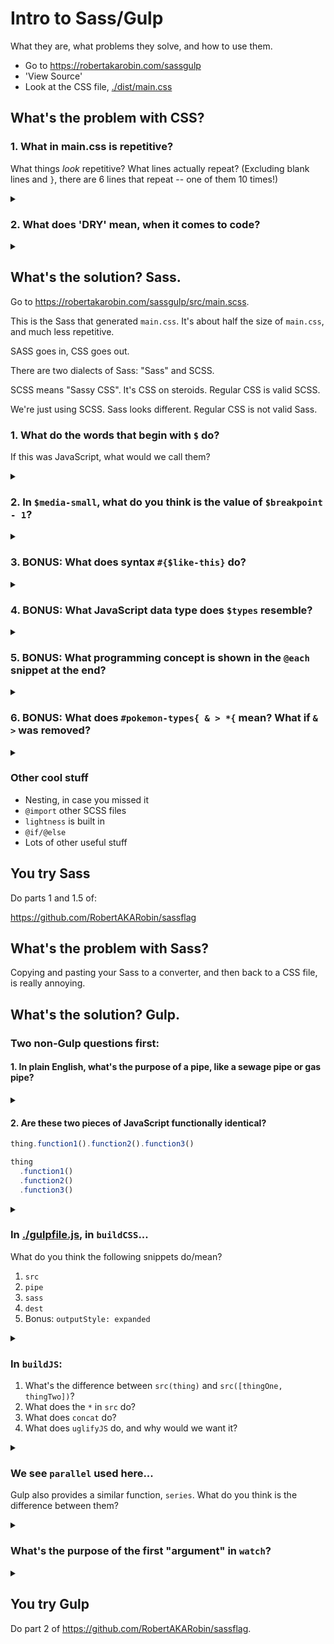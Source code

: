 # Intro to Sass/Gulp

What they are, what problems they solve, and how to use them.

* Go to https://robertakarobin.com/sassgulp
* 'View Source'
* Look at the CSS file, [./dist/main.css](https://robertakarobin.com/sassgulp/dist/main.css)

## What's the problem with CSS?

### 1. What in main.css is repetitive?

What things *look* repetitive? What lines actually repeat? (Excluding blank lines and `}`, there are 6 lines that repeat -- one of them 10 times!)

<details><summary> </summary>

1.	2 x `@media (min-width: 500px) {`
2.	2 x `@media (max-width: 499px) {`
3.	3 x `#pokemon-list {`
4.	3 x `#pokemon-list div {`
5.	5 x `color: #fff;`
6.	10 x `color: #000;`
</details>

### 2. What does 'DRY' mean, when it comes to code?

<details><summary> </summary>
Don't Repeat Yourself. If code contains a lot of repeated pieces, it's a very good sign that the code could be made more efficient.
</details>

## What's the solution? Sass.

Go to https://robertakarobin.com/sassgulp/src/main.scss.

This is the Sass that generated `main.css`. It's about half the size of `main.css`, and much less repetitive.

SASS goes in, CSS goes out.

There are two dialects of Sass: "Sass" and SCSS.

SCSS means "Sassy CSS". It's CSS on steroids. Regular CSS is valid SCSS.

We're just using SCSS. Sass looks different. Regular CSS is not valid Sass.

### 1. What do the words that begin with `$` do?

If this was JavaScript, what would we call them?

<details><summary> </summary>

Variables. Pieces of data you can re-use. Great for color palettes and media queries.
</details>

### 2. In `$media-small`, what do you think is the value of `$breakpoint - 1`?

<details><summary> </summary>

`499px`. Sass lets you do math!
</details>

### 3. BONUS: What does syntax `#{$like-this}` do?

<details><summary> </summary>

String interpolation. Lets you use variables inside of other variables.
</details>

### 4. BONUS: What JavaScript data type does `$types` resemble?

<details><summary> </summary>

An object, or map.
</details>

### 5. BONUS: What programming concept is shown in the `@each` snippet at the end?

<details><summary> </summary>

Looping.
</details>

### 6. BONUS: What does `#pokemon-types{ & > *{` mean? What if `& >` was removed?

<details><summary> </summary>

"Select all elements that are children of `#pokemon-types`."

Without `& >`, it would mean, "Select all elements that are descendents of `#pokemon-types`."
</details>

### Other cool stuff

* Nesting, in case you missed it
* `@import` other SCSS files
* `lightness` is built in
* `@if/@else`
* Lots of other useful stuff

## You try Sass

Do parts 1 and 1.5 of:

https://github.com/RobertAKARobin/sassflag

## What's the problem with Sass?

Copying and pasting your Sass to a converter, and then back to a CSS file, is really annoying.

## What's the solution? Gulp.

### Two non-Gulp questions first:

#### 1. In plain English, what's the purpose of a pipe, like a sewage pipe or gas pipe?<summary>

<details><summary> </summary>

It moves stuff from Point A to Point B.
</details>

#### 2. Are these two pieces of JavaScript functionally identical?

```js
thing.function1().function2().function3()
```

```js
thing
  .function1()
  .function2()
  .function3()
```

<details><summary> </summary>

Yes. JavaScript doesn't care about newlines here.
</details>

### In [./gulpfile.js](https://www.robertakarobin.com/sassgulp/gulpfile.js), in `buildCSS`...

What do you think the following snippets do/mean?

1. `src`
2. `pipe`
3. `sass`
4. `dest`
5. Bonus: `outputStyle: expanded`

<details><summary> </summary>

Gulp takes a Sass file, and spits out a CSS file.

1. `src`: Which files Gulp should look at
2. `pipe`: How Gulp passes data from one task to another
3. `sass`: Converts Sass to CSS
4. `dest`: Where the resulting CSS should go
5. `outputStyle: expanded`: Says the resulting CSS should be all pretty, instead of minified
</details>

### In `buildJS`:

1. What's the difference between `src(thing)` and `src([thingOne, thingTwo])`?
2. What does the `*` in `src` do?
3. What does `concat` do?
4. What does `uglifyJS` do, and why would we want it?

<details><summary> </summary>

1. `src` can "grab" one file or many files
2. `*` is a "wildcard" that lets you grab many files with names that follow a pattern
3. `concat` combines multiple files into one
4. `uglifyJS` removes spaces, long variable names, etc. from the code, reducing its file size
</details>

### We see `parallel` used here...

Gulp also provides a similar function, `series`. What do you think is the difference between them?

<details><summary> </summary>

`parallel` runs tasks at the same time. `series` runs them one after another, which can be useful if one task needs to finish before another can start.
</details>

### What's the purpose of the first "argument" in `watch`?

<details><summary> </summary>

It indicates what files Gulp should "watch" for changes in.

Note that `README.md` doesn't match any of the patterns in there -- there's no point in Gulp re-building everything when the README changes, because the README doesn't have any impact on the code.
</details>

## You try Gulp

Do part 2 of https://github.com/RobertAKARobin/sassflag.